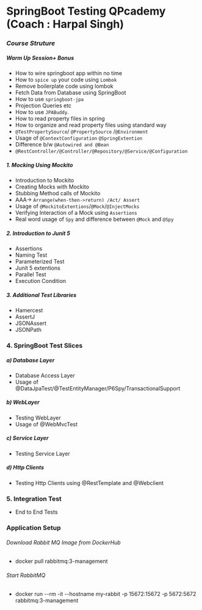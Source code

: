 
# SpringBoot Testing QPcademy (Coach : Harpal Singh)
### _Course Struture_
##### Warm Up Session+ Bonus
- How to wire springboot app within no time
- How to `spice up` your code using `Lombok`
- Remove boilerplate code using lombok
- Fetch Data from Database using SpringBoot
- How to use `springboot-jpa`
- Projection Queries etc
- How to use `JPABuddy`.
- How to read property files in spring
- How to organize and read property files using standard way 
- `@TestPropertySource`/ `@PropertySource` /`@Environment`
- Usage of `@ContextConfiguration` `@SpringExtention`
- Difference b/w `@Autowired and @Bean`
- `@RestController/@Controller/@Repository/@Service/@Configuration`

##### 1. Mocking Using Mockito
- Introduction to Mockito
- Creating Mocks with Mockito
- Stubbing Method calls of Mockito
- AAA-> `Arrange(when-then->return) /Act/ Assert`
- Usage of `@MockitoExtentions`/`@Mock`/`@InjectMocks`
- Verifying Interaction of a Mock using `Assertions`
- Real word usage of `Spy` and difference between `@Mock` and `@Spy`

##### 2. Introduction to Junit 5
- Assertions
- Naming Test
- Parameterized Test
- Junit 5 extentions
- Parallel Test
- Execution Condition
##### 3. Additional Test Libraries
- Hamercest
- AssertJ
- JSONAssert
- JSONPath

### 4. SpringBoot Test Slices
##### a) Database Layer
- Database Access Layer
- Usage of @DataJpaTest/@TestEntityManager/P6Spy/TransactionalSupport
##### b) WebLayer
- Testing WebLayer
- Usage of @WebMvcTest
##### c) Service Layer
- Testing Service Layer
##### d) Http Clients
- Testing Http Clients using @RestTemplate and @Webclient
### 5. Integration Test
- End to End Tests

### Application Setup 

###### Download Rabbit MQ Image from DockerHub ########## 
- docker pull rabbitmq:3-management

###### Start RabbitMQ ######## 
- docker run --rm -it --hostname my-rabbit -p 15672:15672 -p 5672:5672 rabbitmq:3-management
